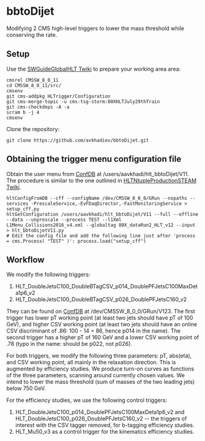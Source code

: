 # bbtoDijet
Modifying 2 CMS high-level triggers to lower the mass threshold while conserving the rate.

## Setup 
Use the [SWGuideGlobalHLT Twiki](https://twiki.cern.ch/twiki/bin/view/CMSPublic/SWGuideGlobalHLT#Preparing_a_80X_CMSSW_developer/ "Preparing a working area for 80X") to prepare your working area area:

    cmsrel CMSSW_8_0_11
    cd CMSSW_8_0_11/src/
    cmsenv
    git cms-addpkg HLTrigger/Configuration
    git cms-merge-topic -u cms-tsg-storm:80XHLTJuly29thTrain
    git cms-checkdeps -A -a
    scram b -j 4
    cmsenv

Clone the repository:

    git clone https://github.com/avkhadiev/bbtoDijet.git

## Obtaining the trigger menu configuration file

Obtain the user menu from [ConfDB](https://cmsweb.cern.ch/confdb/ "HLT Configurations Explorer") at /users/aavkhadi/hlt_bbtoDijet/V11. The procedure is similar to the one outlined in [HLTNtupleProductionSTEAM Twiki](https://twiki.cern.ch/twiki/bin/view/Sandbox/HLTNtupleProductionSTEAM#Create_CMSSW_config_files_user_m "Create CMSSW config files from a user menu"). 

    hltConfigFromDB --cff --configName /dev/CMSSW_8_0_0/GRun --nopaths --services -PrescaleService,-EvFDaqDirector,-FastMonitoringService > setup_cff.py
    hltGetConfiguration /users/aavkhadi/hlt_bbtoDijet/V11 --full --offline --data --unprescale --process TEST --l1Xml L1Menu_Collisions2016_v4.xml --globaltag 80X_dataRun2_HLT_v12 --input > hlt_bbtoDijetV11.py
    # Edit the config file and add the following line just after 'process = cms.Process( "TEST" )': process.load("setup_cff")
    
## Workflow

We modify the following triggers:

1. HLT_DoubleJetsC100_DoubleBTagCSV_p014_DoublePFJetsC100MaxDeta1p6_v2
2. HLT_DoubleJetsC100_DoubleBTagCSV_p026_DoublePFJetsC160_v2

They can be found on [ConfDB](https://cmsweb.cern.ch/confdb/ "HLT Configurations Explorer") at /dev/CMSSW_8_0_0/GRun/V123. 
The first trigger has lower pT working point (at least two jets should have pT of 100 GeV), and higher CSV working point (at least two jets should have an online CSV discriminant of .86: 100 - 14 = 86, hence p014 in the name). The second trigger has a higher pT of 160 GeV and a lower CSV working point of .78 (typo in the name: should be p022, not p026).

For both triggers, we modify the following three parameters: pT, abs(eta), and CSV working point, all mainly in the relaxation direction. This is augmented by efficiency studies. We produce turn-on curves as functions of the three parameters, scanning around currently chosen values. We intend to lower the mass threshold (sum of masses of the two leading jets) below 750 GeV. 

For the efficiency studies, we use the following control triggers:

1. HLT_DoubleJetsC100_p014_DoublePFJetsC100MaxDeta1p6_v2 and HLT_DoubleJetsC100_p026_DoublePFJetsC160_v2 -- the triggers of interest with the CSV tagger removed, for b-tagging efficiency studies. 
2. HLT_Mu50_v3 as a control trigger for the kinematics efficiency studies.
